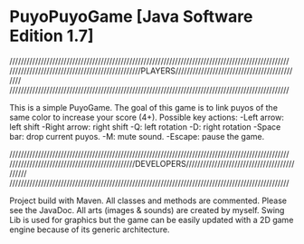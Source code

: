 PuyoPuyoGame [Java Software Edition 1.7]
========================================

//////////////////////////////////////////////////////////////////////////////////////////////////
//////////////////////////////////////////////PLAYERS/////////////////////////////////////////////
//////////////////////////////////////////////////////////////////////////////////////////////////

This is a simple PuyoGame.
The goal of this game is to link puyos of the same color to increase your score (4+).
Possible key actions:
	-Left arrow: left shift
	-Right arrow: right shift
	-Q: left rotation
	-D: right rotation
	-Space bar: drop current puyos.
	-M: mute sound.
	-Escape: pause the game.
	

//////////////////////////////////////////////////////////////////////////////////////////////////
////////////////////////////////////////////DEVELOPERS////////////////////////////////////////////
//////////////////////////////////////////////////////////////////////////////////////////////////

Project build with Maven.
All classes and methods are commented. Please see the JavaDoc.
All arts (images & sounds) are created by myself.
Swing Lib is used for graphics but the game can be easily updated with a 2D game engine because of
its generic architecture. 

